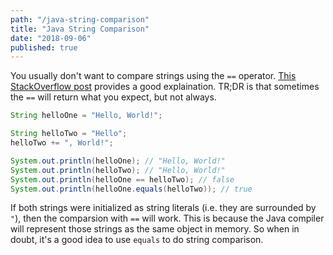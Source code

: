 ```yaml
---
path: "/java-string-comparison"
title: "Java String Comparison"
date: "2018-09-06"
published: true
---
```


You usually don't want to compare strings using the `==` operator.  [This
StackOverflow
post](https://stackoverflow.com/questions/767372/string-equals-versus/767379#767379)
provides a good explaination. TR;DR is that sometimes the `==` will return what
you expect, but not always.

```java
String helloOne = "Hello, World!";

String helloTwo = "Hello";
helloTwo += ", World!";

System.out.println(helloOne); // "Hello, World!"
System.out.println(helloTwo); // "Hello, World!"
System.out.println(helloOne == helloTwo); // false
System.out.println(helloOne.equals(helloTwo)); // true
```

If both strings were initialized as string literals (i.e. they are surrounded
by `"`), then the comparsion with `==` will work. This is because the Java
compiler will represent those strings as the same object in memory. So when in
doubt, it's a good idea to use `equals` to do string comparison.
